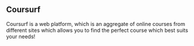 ## Coursurf

Coursurf is a web platform, which is an aggregate of online courses from different sites which allows you to find the perfect course which best suits your needs!
